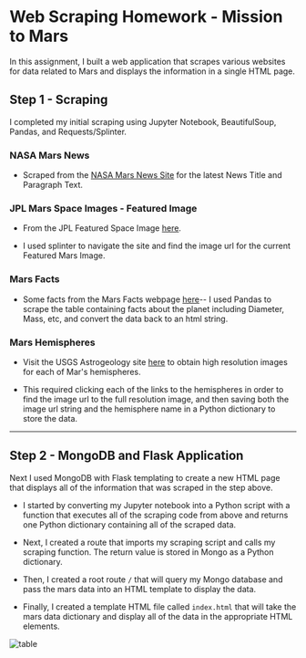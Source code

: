 # Web Scraping Homework - Mission to Mars

In this assignment, I built a web application that scrapes various websites for data related to Mars and displays the information in a single HTML page. 

## Step 1 - Scraping

I completed my initial scraping using Jupyter Notebook, BeautifulSoup, Pandas, and Requests/Splinter.

### NASA Mars News

* Scraped from the [NASA Mars News Site](https://mars.nasa.gov/news/) for the latest News Title and Paragraph Text.

### JPL Mars Space Images - Featured Image

* From the JPL Featured Space Image [here](https://data-class-jpl-space.s3.amazonaws.com/JPL_Space/index.html).

* I used splinter to navigate the site and find the image url for the current Featured Mars Image.

### Mars Facts

* Some facts from the Mars Facts webpage [here](https://space-facts.com/mars/)-- I used Pandas to scrape the table containing facts about the planet including Diameter, Mass, etc, and convert the data back to an html string.

### Mars Hemispheres

* Visit the USGS Astrogeology site [here](https://astrogeology.usgs.gov/search/results?q=hemisphere+enhanced&k1=target&v1=Mars) to obtain high resolution images for each of Mar's hemispheres.

* This required clicking each of the links to the hemispheres in order to find the image url to the full resolution image, and then saving both the image url string and the hemisphere name in a Python dictionary to store the data.

- - -

## Step 2 - MongoDB and Flask Application

Next I used MongoDB with Flask templating to create a new HTML page that displays all of the information that was scraped in the step above.

* I started by converting my Jupyter notebook into a Python script with a function that executes all of the scraping code from above and returns one Python dictionary containing all of the scraped data.

* Next, I created a route that imports my scraping script and calls my scraping function. The return value is stored in Mongo as a Python dictionary.

* Then, I created a root route `/` that will query my Mongo database and pass the mars data into an HTML template to display the data.

* Finally, I created a template HTML file called `index.html` that will take the mars data dictionary and display all of the data in the appropriate HTML elements. 

![table](Screenshot1.png)